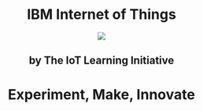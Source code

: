 <h1><center><b>IBM Internet of Things</b></center></h1>

<center><img src="http://www.ti.com/lsds/media/images/wireless_connectivity/50BillionThings.png"></center>

<h2><center><b>by The IoT Learning Initiative</b></center></h2>

<center><h1><b>Experiment, Make, Innovate</b></h1></center>


